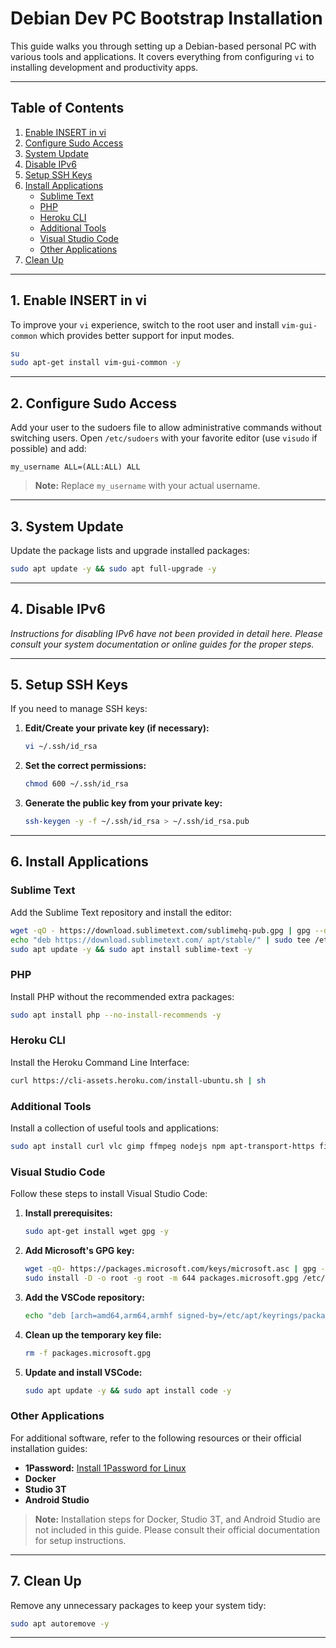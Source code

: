 # Debian Dev PC Bootstrap Installation

This guide walks you through setting up a Debian-based personal PC with various tools and applications. It covers everything from configuring `vi` to installing development and productivity apps.

---

## Table of Contents

1. [Enable INSERT in vi](#1-enable-insert-in-vi)
2. [Configure Sudo Access](#2-configure-sudo-access)
3. [System Update](#3-system-update)
4. [Disable IPv6](#4-disable-ipv6)
5. [Setup SSH Keys](#5-setup-ssh-keys)
6. [Install Applications](#6-install-applications)
    - [Sublime Text](#sublime-text)
    - [PHP](#php)
    - [Heroku CLI](#heroku-cli)
    - [Additional Tools](#additional-tools)
    - [Visual Studio Code](#visual-studio-code)
    - [Other Applications](#other-applications)
7. [Clean Up](#7-clean-up)

---

## 1. Enable INSERT in vi

To improve your `vi` experience, switch to the root user and install `vim-gui-common` which provides better support for input modes.

```bash
su
sudo apt-get install vim-gui-common -y
```

---

## 2. Configure Sudo Access

Add your user to the sudoers file to allow administrative commands without switching users. Open `/etc/sudoers` with your favorite editor (use `visudo` if possible) and add:

```text
my_username ALL=(ALL:ALL) ALL
```

> **Note:** Replace `my_username` with your actual username.

---

## 3. System Update

Update the package lists and upgrade installed packages:

```bash
sudo apt update -y && sudo apt full-upgrade -y
```

---

## 4. Disable IPv6

*Instructions for disabling IPv6 have not been provided in detail here. Please consult your system documentation or online guides for the proper steps.*

---

## 5. Setup SSH Keys

If you need to manage SSH keys:

1. **Edit/Create your private key (if necessary):**

    ```bash
    vi ~/.ssh/id_rsa
    ```

2. **Set the correct permissions:**

    ```bash
    chmod 600 ~/.ssh/id_rsa
    ```

3. **Generate the public key from your private key:**

    ```bash
    ssh-keygen -y -f ~/.ssh/id_rsa > ~/.ssh/id_rsa.pub
    ```

---

## 6. Install Applications

### Sublime Text

Add the Sublime Text repository and install the editor:

```bash
wget -qO - https://download.sublimetext.com/sublimehq-pub.gpg | gpg --dearmor | sudo tee /etc/apt/trusted.gpg.d/sublimehq-archive.gpg > /dev/null
echo "deb https://download.sublimetext.com/ apt/stable/" | sudo tee /etc/apt/sources.list.d/sublime-text.list
sudo apt update -y && sudo apt install sublime-text -y
```

### PHP

Install PHP without the recommended extra packages:

```bash
sudo apt install php --no-install-recommends -y
```

### Heroku CLI

Install the Heroku Command Line Interface:

```bash
curl https://cli-assets.heroku.com/install-ubuntu.sh | sh
```

### Additional Tools

Install a collection of useful tools and applications:

```bash
sudo apt install curl vlc gimp ffmpeg nodejs npm apt-transport-https filezilla python3-pip -y
```

### Visual Studio Code

Follow these steps to install Visual Studio Code:

1. **Install prerequisites:**

    ```bash
    sudo apt-get install wget gpg -y
    ```

2. **Add Microsoft's GPG key:**

    ```bash
    wget -qO- https://packages.microsoft.com/keys/microsoft.asc | gpg --dearmor > packages.microsoft.gpg
    sudo install -D -o root -g root -m 644 packages.microsoft.gpg /etc/apt/keyrings/packages.microsoft.gpg
    ```

3. **Add the VSCode repository:**

    ```bash
    echo "deb [arch=amd64,arm64,armhf signed-by=/etc/apt/keyrings/packages.microsoft.gpg] https://packages.microsoft.com/repos/code stable main" | sudo tee /etc/apt/sources.list.d/vscode.list > /dev/null
    ```

4. **Clean up the temporary key file:**

    ```bash
    rm -f packages.microsoft.gpg
    ```

5. **Update and install VSCode:**

    ```bash
    sudo apt update -y && sudo apt install code -y
    ```

### Other Applications

For additional software, refer to the following resources or their official installation guides:

- **1Password:** [Install 1Password for Linux](https://support.1password.com/install-linux/)
- **Docker**
- **Studio 3T**
- **Android Studio**

> **Note:** Installation steps for Docker, Studio 3T, and Android Studio are not included in this guide. Please consult their official documentation for setup instructions.

---

## 7. Clean Up

Remove any unnecessary packages to keep your system tidy:

```bash
sudo apt autoremove -y
```

---
